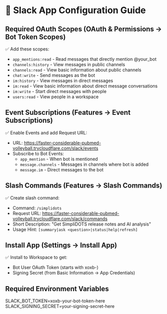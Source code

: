 # 🔧 Slack App Configuration Guide

## Required OAuth Scopes (OAuth & Permissions → Bot Token Scopes)
✅ Add these scopes:
- `app_mentions:read` - Read messages that directly mention @your_bot
- `channels:history` - View messages in public channels  
- `channels:read` - View basic information about public channels
- `chat:write` - Send messages as the bot
- `im:history` - View messages in direct messages
- `im:read` - View basic information about direct message conversations
- `im:write` - Start direct messages with people
- `users:read` - View people in a workspace

## Event Subscriptions (Features → Event Subscriptions)
✅ Enable Events and add Request URL:
- URL: https://faster-considerable-pubmed-volleyball.trycloudflare.com/slack/events
- Subscribe to Bot Events:
  - `app_mention` - When bot is mentioned
  - `message.channels` - Messages in channels where bot is added
  - `message.im` - Direct messages to the bot

## Slash Commands (Features → Slash Commands)
✅ Create slash command:
- Command: `/simplidots`
- Request URL: https://faster-considerable-pubmed-volleyball.trycloudflare.com/slack/commands
- Short Description: "Get SimpliDOTS release notes and AI analysis"
- Usage Hint: `[summary|ask <question>|status|help|refresh]`

## Install App (Settings → Install App)
✅ Install to Workspace to get:
- Bot User OAuth Token (starts with xoxb-)
- Signing Secret (from Basic Information → App Credentials)

## Required Environment Variables
SLACK_BOT_TOKEN=xoxb-your-bot-token-here
SLACK_SIGNING_SECRET=your-signing-secret-here
